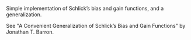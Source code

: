 Simple implementation of Schlick’s bias and gain functions,
and a generalization.

See "A Convenient Generalization of Schlick’s Bias and Gain Functions" by Jonathan T. Barron. 